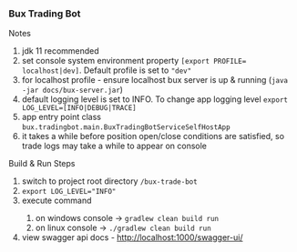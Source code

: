 <h3>Bux Trading Bot</h3>

<p>Notes</p>
<ol>
    <li>jdk 11 recommended </li>
    <li>set console system environment property <code>[export PROFILE= localhost|dev]</code>. Default profile is set to <code>"dev"</code></li>
    <li>for localhost profile - ensure localhost bux server is up & running (<code>java -jar docs/bux-server.jar</code>)</li>
    <li>default logging level is set to INFO. To change app logging level <code>export LOG_LEVEL=[INFO|DEBUG|TRACE]</code></li>
    <li>app entry point class <code>bux.tradingbot.main.BuxTradingBotServiceSelfHostApp</code></li>
    <li>it takes a while before position open/close conditions are satisfied, so trade logs may take a while to appear on console</li>
</ol>

<p>Build & Run Steps</p>
<ol>
    <li>switch to project root directory <code>/bux-trade-bot</code></li>
    <li><code>export LOG_LEVEL="INFO"</code></li>
    <li>execute command </li>
        <ol>
            <li>on windows console -> <code>gradlew clean build run</code></li>
            <li>on linux console -> <code>./gradlew clean build run</code></li>
        </ol>
    <li> view swagger api docs - <a href="http://localhost:1000/swagger-ui/">http://localhost:1000/swagger-ui/</a></li>
</ol>
